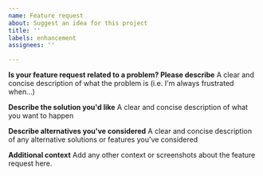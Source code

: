```yaml
---
name: Feature request
about: Suggest an idea for this project
title: ''
labels: enhancement
assignees: ''

---
```


**Is your feature request related to a problem? Please describe**
A clear and concise description of what the problem is (i.e. I'm always frustrated when...)

**Describe the solution you'd like**
A clear and concise description of what you want to happen

**Describe alternatives you've considered**
A clear and concise description of any alternative solutions or features you've considered

**Additional context**
Add any other context or screenshots about the feature request here.
